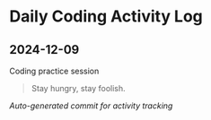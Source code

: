 # Daily Coding Activity Log

## 2024-12-09

Coding practice session

> Stay hungry, stay foolish.

*Auto-generated commit for activity tracking*

